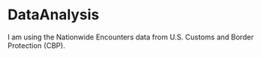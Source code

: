 # DataAnalysis
I am using the  Nationwide Encounters data from U.S. Customs and Border Protection (CBP).  
